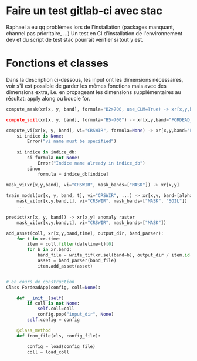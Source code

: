 
# Faire un test gitlab-ci avec stac
Raphael a eu qq problèmes lors de l'installation (packages manquant, channel pas prioritaire, ...)
Un test en CI d'installation de l'environnement dev et du script de test stac pourrait vérifier si tout y est.

# Fonctions et classes

Dans la description ci-dessous, les input ont les dimensions nécessaires, voir s'il est possible de garder les mêmes fonctions mais avec des dimensions extra, i.e. en propageant les dimensions supplémentaires au résultat: apply along ou boucle for.

```python
compute_mask(xr[x, y, band], formula="B2>700, use_CLM=True) -> xr[x,y,band="FORDEAD_MASK"]

compute_soil(xr[x, y, band], formula="B5>700") -> xr[x,y,band="FORDEAD_SOIL"]

compute_vi(xr[x, y, band], vi="CRSWIR", formula=None) -> xr[x,y,band="FORDEAD_VI_{indice}"]
    si indice is None:
        Error("vi name must be specified")
    
    si indice in indice_db:
        si formula not None:
            Error("Indice name already in indice_db")
        sinon
            formula = indice_db[indice]
    
mask_vi(xr[x,y,band], vi="CRSWIR", mask_bands=["MASK"]) -> xr[x,y]

train_model(xr[x, y, band, t], vi="CRSWIR", ...) -> xr[x,y, band=[alpha_1, alpha_2, ..., enddate]] raster of parameters of the model and enddate
    mask_vi(xr[x,y,band,t], vi="CRSWIR", mask_bands=["MASK", "SOIL"])
    ...

predict(xr[x, y, band]) -> xr[x,y] anomaly raster
    mask_vi(xr[x,y,band,t], vi="CRSWIR", mask_bands=["MASK"])

add_asset(coll, xr[x,y,band,time], output_dir, band_parser):
    for t in xr.time:
        item = coll.filter(datetime=t)[0]
        for b in xr.band:
            band_file = write_tif(xr.sel(band=b), output_dir / item.id+f'_{b}.tif')
            asset = band_parser(band_file)
            item.add_asset(asset)


# en cours de construction
Class FordeadApp(config, coll=None):

    def __init__(self)
        if coll is not None:
            self.coll=coll
            config.pop("input_dir", None)
        self.config = config

    @class_method
    def from_file(cls, config_file):

        config = load(config_file)
        coll = load_coll
```

